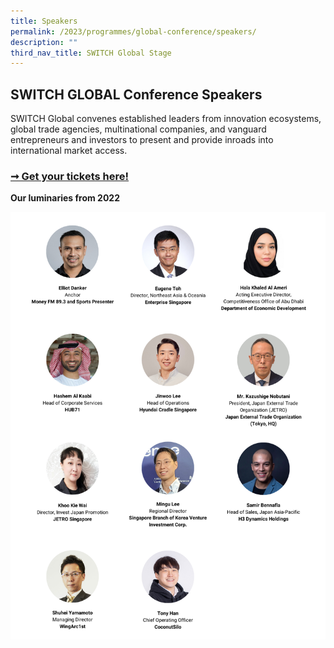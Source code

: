 ```yaml
---
title: Speakers
permalink: /2023/programmes/global-conference/speakers/
description: ""
third_nav_title: SWITCH Global Stage
---
```

## SWITCH GLOBAL Conference Speakers

SWITCH Global convenes established leaders from innovation ecosystems, global trade agencies, multinational companies, and vanguard entrepreneurs and investors to present and provide inroads into international market access.

### [➞ Get your tickets here!](/register)

**Our luminaries from 2022**

![Global Speakers SWITCH 2022](/images/Global.png)